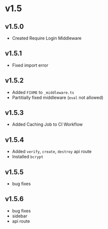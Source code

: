 # v1.5

## v1.5.0

- Created Require Login Middleware

## v1.5.1

- Fixed import error

## v1.5.2

- Added `FIXME` to `_middleware.ts`
- Partitially fixed middleware (`eval` not allowed)

## v1.5.3

- Added Caching Job to CI Workflow

## v1.5.4

- Added `verify`, `create`, `destroy` api route
- Installed `bcrypt`

## v1.5.5

- bug fixes

## v1.5.6

- bug fixes
- sidebar
- api route
